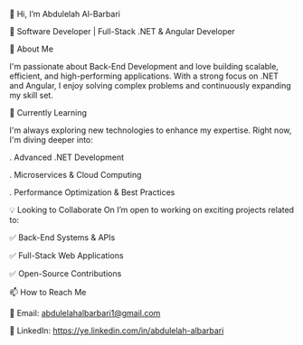 👋 Hi, I’m Abdulelah Al-Barbari

🚀 Software Developer | Full-Stack .NET & Angular Developer

👀 About Me

I'm passionate about Back-End Development and love building scalable, efficient, and high-performing applications. With a strong focus on .NET and Angular, I enjoy solving complex problems and continuously expanding my skill set.

🌱 Currently Learning

I'm always exploring new technologies to enhance my expertise. Right now, I'm diving deeper into:

. Advanced .NET Development

. Microservices & Cloud Computing

. Performance Optimization & Best Practices

💡 Looking to Collaborate On
I’m open to working on exciting projects related to:

✅ Back-End Systems & APIs

✅ Full-Stack Web Applications

✅ Open-Source Contributions

📫 How to Reach Me 

📧 Email: abdulelahalbarbari1@gmail.com

💼 LinkedIn: https://ye.linkedin.com/in/abdulelah-albarbari
